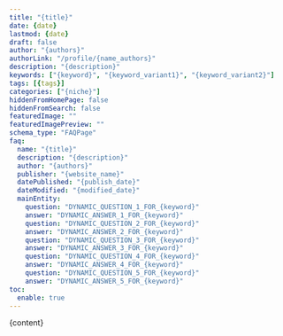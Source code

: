```yaml
---
title: "{title}"
date: {date}
lastmod: {date}
draft: false
author: "{authors}"
authorLink: "/profile/{name_authors}"
description: "{description}"
keywords: ["{keyword}", "{keyword_variant1}", "{keyword_variant2}"]
tags: [{tags}]
categories: ["{niche}"]
hiddenFromHomePage: false
hiddenFromSearch: false
featuredImage: ""
featuredImagePreview: ""
schema_type: "FAQPage"
faq:
  name: "{title}"
  description: "{description}"
  author: "{authors}"
  publisher: "{website_name}"
  datePublished: "{publish_date}"
  dateModified: "{modified_date}"
  mainEntity:
    question: "DYNAMIC_QUESTION_1_FOR_{keyword}"
    answer: "DYNAMIC_ANSWER_1_FOR_{keyword}"
    question: "DYNAMIC_QUESTION_2_FOR_{keyword}"
    answer: "DYNAMIC_ANSWER_2_FOR_{keyword}"
    question: "DYNAMIC_QUESTION_3_FOR_{keyword}"
    answer: "DYNAMIC_ANSWER_3_FOR_{keyword}"
    question: "DYNAMIC_QUESTION_4_FOR_{keyword}"
    answer: "DYNAMIC_ANSWER_4_FOR_{keyword}"
    question: "DYNAMIC_QUESTION_5_FOR_{keyword}"
    answer: "DYNAMIC_ANSWER_5_FOR_{keyword}"
toc:
  enable: true
---
```

        
{content}
